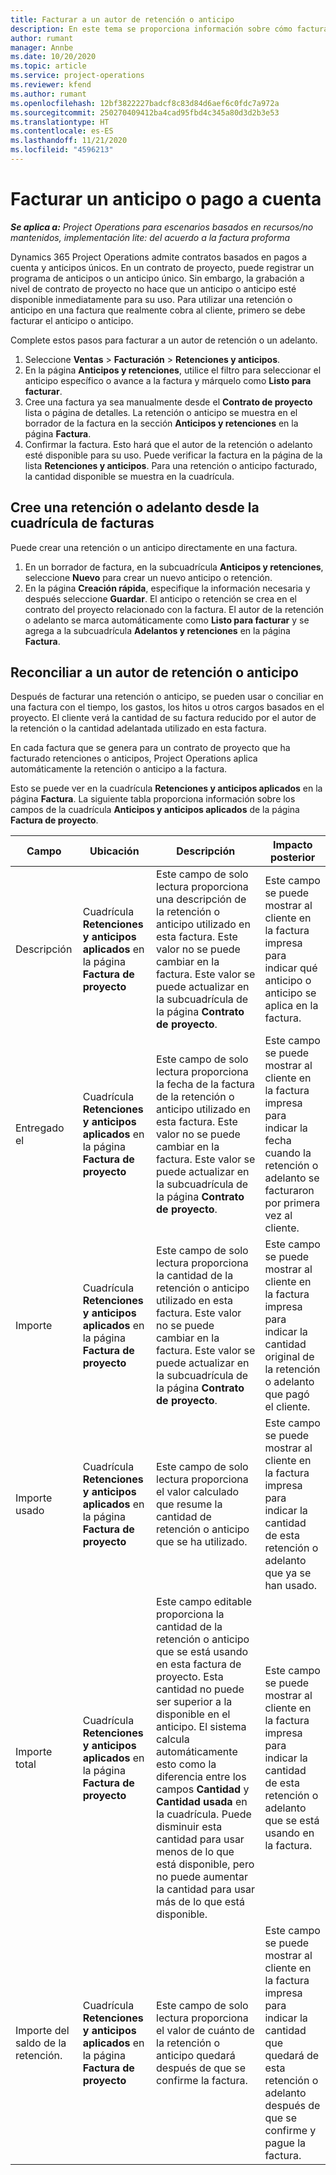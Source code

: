 ```yaml
---
title: Facturar a un autor de retención o anticipo
description: En este tema se proporciona información sobre cómo facturar a un autor de la retención o anticipo en Project Operations.
author: rumant
manager: Annbe
ms.date: 10/20/2020
ms.topic: article
ms.service: project-operations
ms.reviewer: kfend
ms.author: rumant
ms.openlocfilehash: 12bf3822227badcf8c83d84d6aef6c0fdc7a972a
ms.sourcegitcommit: 250270409412ba4cad95fbd4c345a80d3d2b3e53
ms.translationtype: HT
ms.contentlocale: es-ES
ms.lasthandoff: 11/21/2020
ms.locfileid: "4596213"
---
```

# <a name="invoice-a-retainer-or-an-advance"></a>Facturar un anticipo o pago a cuenta

_**Se aplica a:** Project Operations para escenarios basados en recursos/no mantenidos, implementación lite: del acuerdo a la factura proforma_

Dynamics 365 Project Operations admite contratos basados en pagos a cuenta y anticipos únicos. En un contrato de proyecto, puede registrar un programa de anticipos o un anticipo único. Sin embargo, la grabación a nivel de contrato de proyecto no hace que un anticipo o anticipo esté disponible inmediatamente para su uso. Para utilizar una retención o anticipo en una factura que realmente cobra al cliente, primero se debe facturar el anticipo o anticipo.

Complete estos pasos para facturar a un autor de retención o un adelanto.

1. Seleccione **Ventas** > **Facturación** > **Retenciones y anticipos**. 
2. En la página **Anticipos y retenciones**, utilice el filtro para seleccionar el anticipo específico o avance a la factura y márquelo como **Listo para facturar**.
3. Cree una factura ya sea manualmente desde el **Contrato de proyecto** lista o página de detalles. La retención o anticipo se muestra en el borrador de la factura en la sección **Anticipos y retenciones** en la página **Factura**.
4. Confirmar la factura. Esto hará que el autor de la retención o adelanto esté disponible para su uso. Puede verificar la factura en la página de la lista **Retenciones y anticipos**. Para una retención o anticipo facturado, la cantidad disponible se muestra en la cuadrícula.

## <a name="create-a-retainer-or-advance-from-the-invoice-grid"></a>Cree una retención o adelanto desde la cuadrícula de facturas

Puede crear una retención o un anticipo directamente en una factura.

1. En un borrador de factura, en la subcuadrícula **Anticipos y retenciones**, seleccione **Nuevo** para crear un nuevo anticipo o retención. 
2. En la página **Creación rápida**, especifique la información necesaria y después seleccione **Guardar**. El anticipo o retención se crea en el contrato del proyecto relacionado con la factura. El autor de la retención o adelanto se marca automáticamente como **Listo para facturar** y se agrega a la subcuadrícula **Adelantos y retenciones** en la página **Factura**.

## <a name="reconcile-an-invoiced-retainer-or-advance"></a>Reconciliar a un autor de retención o anticipo

Después de facturar una retención o anticipo, se pueden usar o conciliar en una factura con el tiempo, los gastos, los hitos u otros cargos basados en el proyecto. El cliente verá la cantidad de su factura reducido por el autor de la retención o la cantidad adelantada utilizado en esta factura.

En cada factura que se genera para un contrato de proyecto que ha facturado retenciones o anticipos, Project Operations aplica automáticamente la retención o anticipo a la factura.

Esto se puede ver en la cuadrícula **Retenciones y anticipos aplicados** en la página **Factura**. La siguiente tabla proporciona información sobre los campos de la cuadrícula **Anticipos y anticipos aplicados** de la página **Factura de proyecto**.

| Campo | Ubicación | Descripción | Impacto posterior |
| --- | --- | --- | --- |
| Descripción | Cuadrícula **Retenciones y anticipos aplicados** en la página **Factura de proyecto** |Este campo de solo lectura proporciona una descripción de la retención o anticipo utilizado en esta factura. Este valor no se puede cambiar en la factura. Este valor se puede actualizar en la subcuadrícula de la página **Contrato de proyecto**. | Este campo se puede mostrar al cliente en la factura impresa para indicar qué anticipo o anticipo se aplica en la factura. |
| Entregado el | Cuadrícula **Retenciones y anticipos aplicados** en la página **Factura de proyecto**  | Este campo de solo lectura proporciona la fecha de la factura de la retención o anticipo utilizado en esta factura. Este valor no se puede cambiar en la factura. Este valor se puede actualizar en la subcuadrícula de la página **Contrato de proyecto**. | Este campo se puede mostrar al cliente en la factura impresa para indicar la fecha cuando la retención o adelanto se facturaron por primera vez al cliente. |
| Importe | Cuadrícula **Retenciones y anticipos aplicados** en la página **Factura de proyecto**  | Este campo de solo lectura proporciona la cantidad de la retención o anticipo utilizado en esta factura. Este valor no se puede cambiar en la factura. Este valor se puede actualizar en la subcuadrícula de la página **Contrato de proyecto**. | Este campo se puede mostrar al cliente en la factura impresa para indicar la cantidad original de la retención o adelanto que pagó el cliente. |
| Importe usado | Cuadrícula **Retenciones y anticipos aplicados** en la página **Factura de proyecto**  | Este campo de solo lectura proporciona el valor calculado que resume la cantidad de retención o anticipo que se ha utilizado. | Este campo se puede mostrar al cliente en la factura impresa para indicar la cantidad de esta retención o adelanto que ya se han usado. |
| Importe total | Cuadrícula **Retenciones y anticipos aplicados** en la página **Factura de proyecto**  | Este campo editable proporciona la cantidad de la retención o anticipo que se está usando en esta factura de proyecto. Esta cantidad no puede ser superior a la disponible en el anticipo. El sistema calcula automáticamente esto como la diferencia entre los campos **Cantidad** y **Cantidad usada** en la cuadrícula. Puede disminuir esta cantidad para usar menos de lo que está disponible, pero no puede aumentar la cantidad para usar más de lo que está disponible. | Este campo se puede mostrar al cliente en la factura impresa para indicar la cantidad de esta retención o adelanto que se está usando en la factura. |
| Importe del saldo de la retención. | Cuadrícula **Retenciones y anticipos aplicados** en la página **Factura de proyecto**  | Este campo de solo lectura proporciona el valor de cuánto de la retención o anticipo quedará después de que se confirme la factura. | Este campo se puede mostrar al cliente en la factura impresa para indicar la cantidad que quedará de esta retención o adelanto después de que se confirme y pague la factura. |
